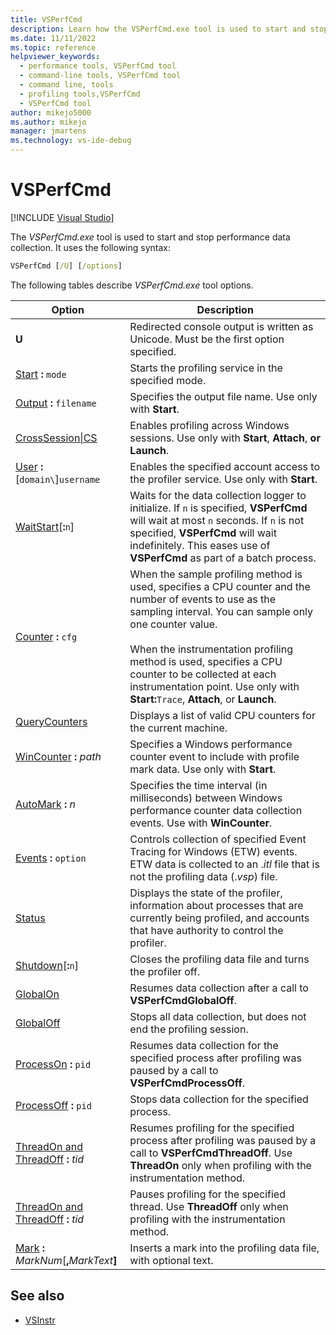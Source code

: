 ```yaml
---
title: VSPerfCmd
description: Learn how the VSPerfCmd.exe tool is used to start and stop performance data collection. Also learn about various VSPerfCmd tool options.
ms.date: 11/11/2022
ms.topic: reference
helpviewer_keywords: 
  - performance tools, VSPerfCmd tool
  - command-line tools, VSPerfCmd tool
  - command line, tools
  - profiling tools,VSPerfCmd
  - VSPerfCmd tool
author: mikejo5000
ms.author: mikejo
manager: jmartens
ms.technology: vs-ide-debug
---
```

# VSPerfCmd

 [!INCLUDE [Visual Studio](~/includes/applies-to-version/vs-windows-only.md)]

The *VSPerfCmd.exe* tool is used to start and stop performance data collection. It uses the following syntax:

```cmd
VSPerfCmd [/U] [/options]
```

 The following tables describe *VSPerfCmd.exe* tool options.

|Option|Description|
|------------|-----------------|
|**U**|Redirected console output is written as Unicode. Must be the first option specified.|
|[Start](/previous-versions/visualstudio/visual-studio-2017/profiling/start) **:** `mode`|Starts the profiling service in the specified mode.|
|[Output](/previous-versions/visualstudio/visual-studio-2017/profiling/output) **:** `filename`|Specifies the output file name. Use only with **Start**.|
|[CrossSession&#124;CS](/previous-versions/visualstudio/visual-studio-2017/profiling/crosssession)|Enables profiling across Windows sessions. Use only with **Start**, **Attach**, **or Launch**.|
|[User](/previous-versions/visualstudio/visual-studio-2017/profiling/user-vsperfcmd) **:**[`domain\`]`username`|Enables the specified account access to the profiler service. Use only with **Start**.|
|[WaitStart](/previous-versions/visualstudio/visual-studio-2017/profiling/waitstart)[**:**`n`]|Waits for the data collection logger to initialize. If `n` is specified, **VSPerfCmd** will wait at most `n` seconds. If `n` is not specified, **VSPerfCmd** will wait indefinitely. This eases use of **VSPerfCmd** as part of a batch process.|
|[Counter](/previous-versions/visualstudio/visual-studio-2017/profiling/counter) **:** `cfg`|When the sample profiling method is used, specifies a CPU counter and the number of events to use as the sampling interval. You can sample only one counter value.<br /><br /> When the instrumentation profiling method is used, specifies a CPU counter to be collected at each instrumentation point. Use only with **Start:**`Trace`, **Attach**, or **Launch**.|
|[QueryCounters](/previous-versions/visualstudio/visual-studio-2017/profiling/querycounters)|Displays a list of valid CPU counters for the current machine.|
|[WinCounter](/previous-versions/visualstudio/visual-studio-2017/profiling/wincounter) **:** *path*|Specifies a Windows performance counter event to include with profile mark data. Use only with **Start**.|
|[AutoMark](/previous-versions/visualstudio/visual-studio-2017/profiling/automark) **:** *n*|Specifies the time interval (in milliseconds) between Windows performance counter data collection events. Use with **WinCounter**.|
|[Events](/previous-versions/visualstudio/visual-studio-2017/profiling/events-vsperfcmd) **:** `option`|Controls collection of specified Event Tracing for Windows (ETW) events. ETW data is collected to an .*itl* file that is not the profiling data (.*vsp*) file.|
|[Status](/previous-versions/visualstudio/visual-studio-2017/profiling/status)|Displays the state of the profiler, information about processes that are currently being profiled, and accounts that have authority to control the profiler.|
|[Shutdown](/previous-versions/visualstudio/visual-studio-2017/profiling/shutdown)[**:**`n`]|Closes the profiling data file and turns the profiler off.|
|[GlobalOn](/previous-versions/visualstudio/visual-studio-2017/profiling/globalon-and-globaloff)|Resumes data collection after a call to **VSPerfCmdGlobalOff**.|
|[GlobalOff](/previous-versions/visualstudio/visual-studio-2017/profiling/globalon-and-globaloff)|Stops all data collection, but does not end the profiling session.|
|[ProcessOn](/previous-versions/visualstudio/visual-studio-2017/profiling/processon-and-processoff) **:** `pid`|Resumes data collection for the specified process after profiling was paused by a call to **VSPerfCmdProcessOff**.|
|[ProcessOff](/previous-versions/visualstudio/visual-studio-2017/profiling/processon-and-processoff) **:** `pid`|Stops data collection for the specified process.|
|[ThreadOn and ThreadOff](/previous-versions/visualstudio/visual-studio-2017/profiling/threadon-and-threadoff) **:** *tid*|Resumes profiling for the specified process after profiling was paused by a call to **VSPerfCmdThreadOff**. Use **ThreadOn** only when profiling with the instrumentation method.|
|[ThreadOn and ThreadOff](/previous-versions/visualstudio/visual-studio-2017/profiling/threadon-and-threadoff) **:** *tid*|Pauses profiling for the specified thread. Use **ThreadOff** only when profiling with the instrumentation method.|
|[Mark](/previous-versions/visualstudio/visual-studio-2017/profiling/mark) **:** _MarkNum_[**,**_MarkText_**]**|Inserts a mark into the profiling data file, with optional text.|

## See also

- [VSInstr](../profiling/vsinstr.md)
